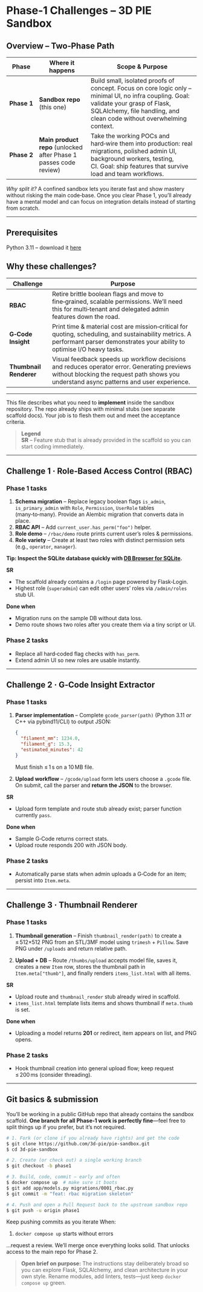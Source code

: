 # Phase‑1 Challenges – 3D PIE Sandbox


## Overview – Two‑Phase Path

| Phase | Where it happens | Scope & Purpose |
| ----- | ---------------- | --------------- |
| **Phase 1** | **Sandbox repo** (this one) | Build small, isolated proofs of concept. Focus on core logic only – minimal UI, no infra coupling. Goal: validate your grasp of Flask, SQLAlchemy, file handling, and clean code without overwhelming context. |
| **Phase 2** | **Main product repo** (unlocked after Phase 1 passes code review) | Take the working POCs and hard‑wire them into production: real migrations, polished admin UI, background workers, testing, CI. Goal: ship features that survive load and team workflows. |

*Why split it?*  A confined sandbox lets you iterate fast and show mastery without risking the main code‑base. Once you clear Phase 1, you’ll already have a mental model and can focus on integration details instead of starting from scratch.

---

## Prerequisites

Python 3.11 – download it [here](https://www.python.org/downloads/)



## Why these challenges?

| Challenge | Purpose |
| --------- | ------- |
| **RBAC** | Retire brittle boolean flags and move to fine‑grained, scalable permissions. We’ll need this for multi‑tenant and delegated admin features down the road. |
| **G‑Code Insight** | Print time & material cost are mission‑critical for quoting, scheduling, and sustainability metrics. A performant parser demonstrates your ability to optimise I/O heavy tasks. |
| **Thumbnail Renderer** | Visual feedback speeds up workflow decisions and reduces operator error. Generating previews without blocking the request path shows you understand async patterns and user experience. |

---

This file describes what you need to **implement** inside the sandbox repository.  The repo already ships with minimal stubs (see separate scaffold docs).  Your job is to flesh them out and meet the acceptance criteria.

> **Legend**\
> **SR** – Feature stub that is already provided in the scaffold so you can start coding immediately.

---

## Challenge 1 · Role‑Based Access Control (RBAC)

### Phase 1 tasks

1. **Schema migration** – Replace legacy boolean flags `is_admin`, `is_primary_admin` with `Role`, `Permission`, `UserRole` tables (many‑to‑many).  Provide an Alembic migration that converts data in place.
2. **RBAC API** – Add `current_user.has_perm("foo")` helper.
3. **Role demo** – `/rbac/demo` route prints current user’s roles & permissions.
4. **Role variety** – Create at least two roles with distinct permission sets (e.g., `operator`, `manager`).


**Tip: Inspect the SQLite database quickly with [DB Browser for SQLite](https://sqlitebrowser.org/).**

**SR**

- The scaffold already contains a `/login` page powered by Flask‑Login.
- Highest role (`superadmin`) can edit other users’ roles via `/admin/roles` stub UI.


**Done when**

- Migration runs on the sample DB without data loss.
- Demo route shows two roles after you create them via a tiny script or UI.

### Phase 2 tasks

- Replace all hard‑coded flag checks with `has_perm`.
- Extend admin UI so new roles are usable instantly.

---

## Challenge 2 · G‑Code Insight Extractor

### Phase 1 tasks

1. **Parser implementation** – Complete `gcode_parser(path)` (Python 3.11 *or* C++ via pybind11/CLI) to output JSON:

   ```json
   {
     "filament_mm": 1234.0,
     "filament_g": 15.3,
     "estimated_minutes": 42
   }
   ```

   Must finish ≤ 1 s on a 10 MB file.

2. **Upload workflow** – `/gcode/upload` form lets users choose a `.gcode` file. On submit, call the parser and **return the JSON** to the browser.


**SR**

- Upload form template and route stub already exist; parser function currently `pass`.

**Done when**

- Sample G‑Code returns correct stats.
- Upload route responds 200 with JSON body.

### Phase 2 tasks

- Automatically parse stats when admin uploads a G‑Code for an item; persist into `Item.meta`.

---

## Challenge 3 · Thumbnail Renderer

### Phase 1 tasks

1. **Thumbnail generation** – Finish `thumbnail_render(path)` to create a ≤ 512×512 PNG from an STL/3MF model using `trimesh` + `Pillow`. Save PNG under `/uploads` and return relative path.


2. **Upload + DB** – Route `/thumbs/upload` accepts model file, saves it, creates a new `Item` row, stores the thumbnail path in `Item.meta["thumb"]`, and finally renders `items_list.html` with all items.

**SR**

- Upload route and `thumbnail_render` stub already wired in scaffold.
- `items_list.html` template lists items and shows thumbnail if `meta.thumb` is set.

**Done when**

- Uploading a model returns **201** or redirect, item appears on list, and PNG opens.

### Phase 2 tasks

- Hook thumbnail creation into general upload flow; keep request ≤ 200 ms (consider threading).

---

## Git basics & submission

You’ll be working in a public GitHub repo that already contains the sandbox scaffold. **One branch for all Phase‑1 work is perfectly fine**—feel free to split things up if you prefer, but it’s not required.

```bash
# 1. Fork (or clone if you already have rights) and get the code
$ git clone https://github.com/3d-pie/pie-sandbox.git
$ cd 3d‑pie‑sandbox

# 2. Create (or check out) a single working branch
$ git checkout -b phase1

# 3. Build, code, commit – early and often
$ docker compose up  # make sure it boots
$ git add app/models.py migrations/0001_rbac.py
$ git commit -m "feat: rbac migration skeleton"

# 4. Push and open a Pull Request back to the upstream sandbox repo
$ git push -u origin phase1
```

Keep pushing commits as you iterate When:

1.  `docker compose up` starts without errors

…request a review. We’ll merge once everything looks solid. That unlocks access to the main repo for Phase 2.

> **Open brief on purpose:** The instructions stay deliberately broad so you can explore Flask, SQLAlchemy, and clean architecture in your own style. Rename modules, add linters, tests—just keep `docker compose up` green.

